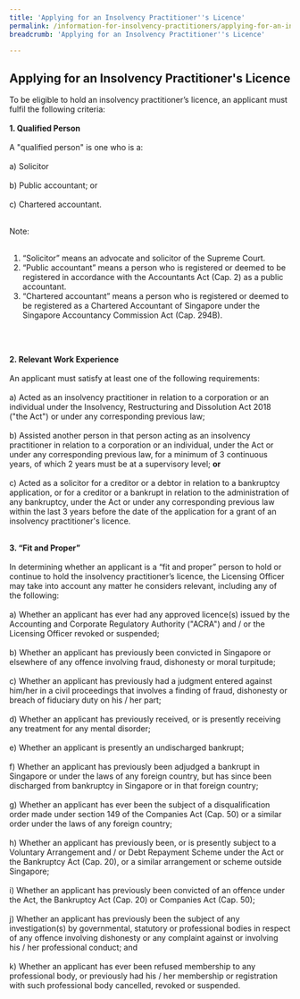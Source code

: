 ```yaml
---
title: 'Applying for an Insolvency Practitioner''s Licence'
permalink: /information-for-insolvency-practitioners/applying-for-an-insolvency-practitioner-licence/
breadcrumb: 'Applying for an Insolvency Practitioner''s Licence'

---
```



**Applying for an Insolvency Practitioner's Licence**
---
To be eligible to hold an insolvency practitioner’s licence, an applicant must fulfil the following criteria:
<br><br>
**1. Qualified Person**
<br><br>
A "qualified person" is one who is a:
<br><br>
a) Solicitor<br><br>
b) Public accountant; or<br><br>
c) Chartered accountant. <br><br>

Note:<br><br>
1. “Solicitor” means an advocate and solicitor of the Supreme Court.<br>
2. “Public accountant” means a person who is registered or deemed to be registered in accordance with the Accountants Act (Cap. 2) as a public accountant.<br>
3. “Chartered accountant” means a person who is registered or deemed to be registered as a Chartered Accountant of Singapore under the Singapore Accountancy Commission Act (Cap. 294B).

<br><br>

**2. Relevant Work Experience**
<br><br>
An applicant must satisfy at least one of the following requirements:
<br><br>
a) Acted as an insolvency practitioner in relation to a corporation or an individual under the Insolvency, Restructuring and Dissolution Act 2018 ("the Act") or under any corresponding previous law;
<br><br>
b) Assisted another person in that person acting as an insolvency practitioner in relation to a corporation or an individual, under the Act or under any corresponding previous law, for a minimum of 3 continuous years, of which 2 years must be at a supervisory level; **or**
<br><br>
c) Acted as a solicitor for a creditor or a debtor in relation to a bankruptcy application, or for a creditor or a bankrupt in relation to the administration of any bankruptcy, under the Act or under any corresponding previous law within the last 3 years before the date of the application for a grant of an insolvency practitioner's licence.
<br><br>

**3. “Fit and Proper”**
<br><br>
In determining whether an applicant is a “fit and proper” person to hold or continue to hold the insolvency practitioner’s licence, the Licensing Officer may take into account any matter he considers relevant, including any of the following:
<br><br>
a) Whether an applicant has ever had any approved licence(s) issued by the Accounting and Corporate Regulatory Authority ("ACRA") and / or the Licensing Officer revoked or suspended;
<br><br>
b) Whether an applicant has previously been convicted in Singapore or elsewhere of any offence involving fraud, dishonesty or moral turpitude;
<br><br>
c) Whether an applicant has previously had a judgment entered against him/her in a civil proceedings that involves a finding of fraud, dishonesty or breach of fiduciary duty on his / her part;
<br><br>
d) Whether an applicant has previously received, or is presently receiving any treatment for any mental disorder;
<br><br>
e) Whether an applicant is presently an undischarged bankrupt;
<br><br>
f) Whether an applicant has previously been adjudged a bankrupt in Singapore or under the laws of any foreign country, but has since been discharged from bankruptcy in Singapore or in that foreign country;
<br><br>
g) Whether an applicant has ever been the subject of a disqualification order made under section 149 of the Companies Act (Cap. 50) or a similar order under the laws of any foreign country;
<br><br>
h) Whether an applicant has previously been, or is presently subject to a Voluntary Arrangement and / or Debt Repayment Scheme under the Act or the Bankruptcy Act (Cap. 20), or a similar arrangement or scheme outside Singapore; 
<br><br>
i) Whether an applicant has previously been convicted of an offence under the Act, the Bankruptcy Act (Cap. 20) or Companies Act (Cap. 50); 
<br><br>
j) Whether an applicant has previously been the subject of any investigation(s) by governmental, statutory or professional bodies in respect of any offence involving dishonesty or any complaint against or involving his / her professional conduct; and 
<br><br>
k) Whether an applicant has ever been refused membership to any professional body, or previously had his / her membership or registration with such professional body cancelled, revoked or suspended.
<br>
